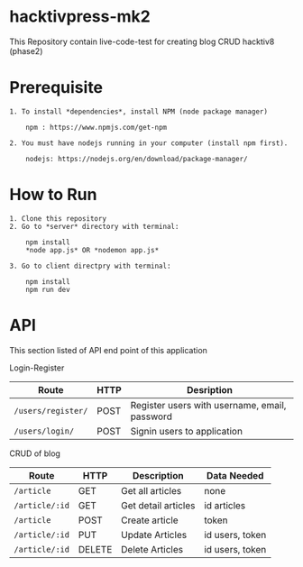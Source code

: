 # hacktivpress-mk2
This Repository contain live-code-test for creating blog CRUD hacktiv8 (phase2)


# Prerequisite

    1. To install *dependencies*, install NPM (node package manager)

        npm : https://www.npmjs.com/get-npm

    2. You must have nodejs running in your computer (install npm first).

        nodejs: https://nodejs.org/en/download/package-manager/

# How to Run

    1. Clone this repository
    2. Go to *server* directory with terminal:

        npm install
        *node app.js* OR *nodemon app.js*

    3. Go to client directpry with terminal: 

        npm install
        npm run dev

# API
This section listed of API end point of this application

Login-Register

| Route | HTTP | Desription|
|-------|------|-----------|
| `/users/register/` | POST | Register users with username, email, password |
| `/users/login/` | POST | Signin users to application |

CRUD of blog

| Route | HTTP | Description | Data Needed |
| ----- | ---- | ----------- | --------- |
| `/article` | GET | Get all articles | none|
| `/article/:id` | GET | Get detail articles | id articles|
| `/article` | POST | Create article | token|
| `/article/:id` | PUT | Update Articles | id users, token|
| `/article/:id` | DELETE | Delete Articles | id users, token|





